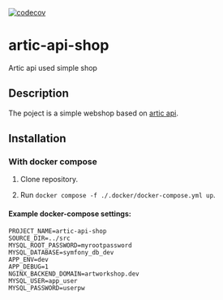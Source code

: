[![codecov](https://codecov.io/gh/vassdavid/artic-api-shop/graph/badge.svg?token=ONWV5KLS96)](https://codecov.io/gh/vassdavid/artic-api-shop)
# artic-api-shop

Artic api used simple shop

## Description

The poject is a simple webshop based on [artic api](https://api.artic.edu/docs/).


## Installation

### With docker compose

1) Clone repository.

2) Run ```docker compose -f ./.docker/docker-compose.yml up```.

#### Example docker-compose settings:

```
PROJECT_NAME=artic-api-shop
SOURCE_DIR=../src
MYSQL_ROOT_PASSWORD=myrootpassword
MYSQL_DATABASE=symfony_db_dev
APP_ENV=dev
APP_DEBUG=1
NGINX_BACKEND_DOMAIN=artworkshop.dev
MYSQL_USER=app_user
MYSQL_PASSWORD=userpw
```
